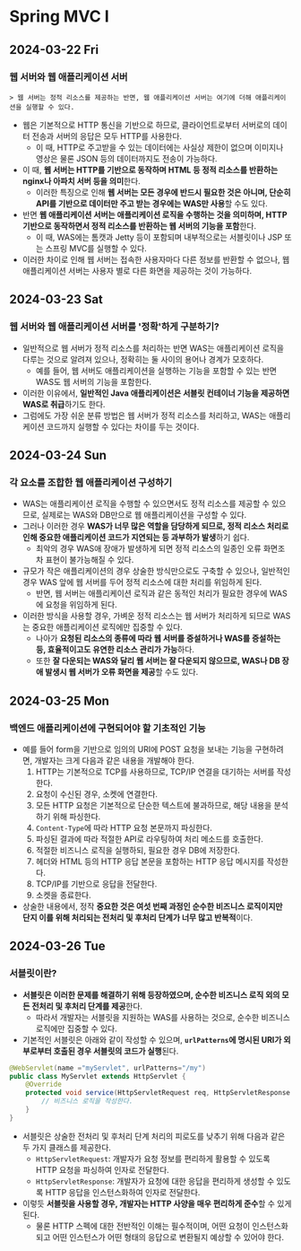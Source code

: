 # Spring MVC I
## 2024-03-22 Fri
### 웹 서버와 웹 애플리케이션 서버
```
> 웹 서버는 정적 리소스를 제공하는 반면, 웹 애플리케이션 서버는 여기에 더해 애플리케이션을 실행할 수 있다.
```
* 웹은 기본적으로 HTTP 통신을 기반으로 하므로, 클라이언트로부터 서버로의 데이터 전송과 서버의 응답은 모두 HTTP를 사용한다.
    * 이 때, HTTP로 주고받을 수 있는 데이터에는 사실상 제한이 없으며 이미지나 영상은 물론 JSON 등의 데이터까지도 전송이 가능하다.
* 이 때, **웹 서버는 HTTP를 기반으로 동작하며 HTML 등 정적 리소스를 반환하는 nginx나 아파치 서버 등을 의미**한다.
    * 이러한 특징으로 인해 **웹 서버는 모든 경우에 반드시 필요한 것은 아니며, 단순히 API를 기반으로 데이터만 주고 받는 경우에는 WAS만 사용**할 수도 있다.
* 반면 **웹 애플리케이션 서버는 애플리케이션 로직을 수행하는 것을 의미하며, HTTP 기반으로 동작하면서 정적 리소스를 반환하는 웹 서버의 기능을 포함**한다.
    * 이 때, WAS에는 톰캣과 Jetty 등이 포함되며 내부적으로는 서블릿이나 JSP 또는 스프링 MVC를 실행할 수 있다.
* 이러한 차이로 인해 웹 서버는 접속한 사용자마다 다른 정보를 반환할 수 없으나, 웹 애플리케이션 서버는 사용자 별로 다른 화면을 제공하는 것이 가능하다.

## 2024-03-23 Sat
### 웹 서버와 웹 애플리케이션 서버를 '정확'하게 구분하기?
* 일반적으로 웹 서버가 정적 리소스를 처리하는 반면 WAS는 애플리케이션 로직을 다루는 것으로 알려져 있으나, 정확히는 둘 사이의 용어나 경계가 모호하다.
  * 예를 들어, 웹 서버도 애플리케이션을 실행하는 기능을 포함할 수 있는 반면 WAS도 웹 서버의 기능을 포함한다.
* 이러한 이유에서, **일반적인 Java 애플리케이션은 서블릿 컨테이너 기능을 제공하면 WAS로 취급**하기도 한다.
* 그럼에도 가장 쉬운 분류 방법은 웹 서버가 정적 리소스를 처리하고, WAS는 애플리케이션 코드까지 실행할 수 있다는 차이를 두는 것이다.

## 2024-03-24 Sun
### 각 요소를 조합한 웹 애플리케이션 구성하기
* WAS는 애플리케이션 로직을 수행할 수 있으면서도 정적 리소스를 제공할 수 있으므로, 실제로는 WAS와 DB만으로 웹 애플리케이션을 구성할 수 있다.
* 그러나 이러한 경우 **WAS가 너무 많은 역할을 담당하게 되므로, 정적 리소스 처리로 인해 중요한 애플리케이션 코드가 지연되는 등 과부하가 발생**하기 쉽다.
  * 최악의 경우 WAS애 장애가 발생하게 되면 정적 리소스의 일종인 오류 화면조차 표현이 불가능해질 수 있다.
* 규모가 작은 애플리케이션의 경우 상술한 방식만으로도 구축할 수 있으나, 일반적인 경우 WAS 앞에 웹 서버를 두어 정적 리소스에 대한 처리를 위임하게 된다.
  * 반면, 웹 서버는 애플리케이션 로직과 같은 동적인 처리가 필요한 경우에 WAS에 요청을 위임하게 된다.
* 이러한 방식을 사용할 경우, 가벼운 정적 리소스는 웹 서버가 처리하게 되므로 WAS는 중요한 애플리케이션 로직에만 집중할 수 있다.
  * 나아가 **요청된 리소스의 종류에 따라 웹 서버를 증설하거나 WAS를 증설하는 등, 효율적이고도 유연한 리소스 관리가 가능**하다.
  * 또한 **잘 다운되는 WAS와 달리 웹 서버는 잘 다운되지 않으므로, WAS나 DB 장애 발생시 웹 서버가 오류 화면을 제공**할 수도 있다.

## 2024-03-25 Mon
### 백엔드 애플리케이션에 구현되어야 할 기초적인 기능
* 예를 들어 form을 기반으로 임의의 URI에 POST 요청을 보내는 기능을 구현하려면, 개발자는 크게 다음과 같은 내용을 개발해야 한다.
  1. HTTP는 기본적으로 TCP를 사용하므로, TCP/IP 연결을 대기하는 서버를 작성한다.
  2. 요청이 수신된 경우, 소켓에 연결한다.
  3. 모든 HTTP 요청은 기본적으로 단순한 텍스트에 불과하므로, 해당 내용을 분석하기 위해 파싱한다.
  4. `Content-Type`에 따라 HTTP 요청 본문까지 파싱한다.
  5. 파싱된 결과에 따라 적절한 API로 라우팅하여 처리 메소드를 호출한다.
  6. 적절한 비즈니스 로직을 실행하되, 필요한 경우 DB에 저장한다.
  7. 헤더와 HTML 등의 HTTP 응답 본문을 포함하는 HTTP 응답 메시지를 작성한다.
  8. TCP/IP를 기반으로 응답을 전달한다.
  9. 소켓을 종료한다.
* 상술한 내용에서, 정작 **중요한 것은 여섯 번째 과정인 순수한 비즈니스 로직이지만 단지 이를 위해 처리되는 전처리 및 후처리 단계가 너무 많고 반복적**이다.

## 2024-03-26 Tue
### 서블릿이란?
* **서블릿은 이러한 문제를 해결하기 위해 등장하였으며, 순수한 비즈니스 로직 외의 모든 전처리 및 후처리 단계를 제공**한다.
  * 따라서 개발자는 서블릿을 지원하는 WAS를 사용하는 것으로, 순수한 비즈니스 로직에만 집중할 수 있다.
* 기본적인 서블릿은 아래와 같이 작성할 수 있으며, **`urlPatterns`에 명시된 URI가 외부로부터 호출된 경우 서블릿의 코드가 실행**된다.
```java
@WebServlet(name ="myServlet", urlPatterns="/my")
public class MyServlet extends HttpServlet {
    @Override
    protected void service(HttpServletRequest req, HttpServletResponse res) {
        // 비즈니스 로직을 작성한다.
    }
}
```
* 서블릿은 상술한 전처리 및 후처리 단계 처리의 피로도를 낮추기 위해 다음과 같은 두 가지 클래스를 제공한다.
  * `HttpServletRequest`: 개발자가 요청 정보를 편리하게 활용할 수 있도록 HTTP 요청을 파싱하여 인자로 전달한다.
  * `HttpServletResponse`: 개발자가 요청에 대한 응답을 편리하게 생성할 수 있도록 HTTP 응답을 인스턴스화하여 인자로 전달한다.
* 이렇듯 **서블릿을 사용할 경우, 개발자는 HTTP 사양을 매우 편리하게 준수**할 수 있게 된다.
  * 물론 HTTP 스펙에 대한 전반적인 이해는 필수적이며, 어떤 요청이 인스턴스화 되고 어떤 인스턴스가 어떤 형태의 응답으로 변환될지 예상할 수 있어야 한다.